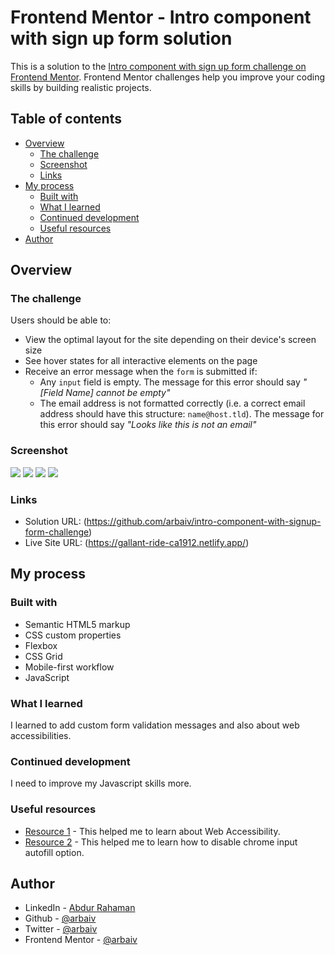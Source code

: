 # Frontend Mentor - Intro component with sign up form solution

This is a solution to the [Intro component with sign up form challenge on Frontend Mentor](https://www.frontendmentor.io/challenges/intro-component-with-signup-form-5cf91bd49edda32581d28fd1). Frontend Mentor challenges help you improve your coding skills by building realistic projects. 

## Table of contents

- [Overview](#overview)
  - [The challenge](#the-challenge)
  - [Screenshot](#screenshot)
  - [Links](#links)
- [My process](#my-process)
  - [Built with](#built-with)
  - [What I learned](#what-i-learned)
  - [Continued development](#continued-development)
  - [Useful resources](#useful-resources)
- [Author](#author)


## Overview

### The challenge

Users should be able to:

- View the optimal layout for the site depending on their device's screen size
- See hover states for all interactive elements on the page
- Receive an error message when the `form` is submitted if:
  - Any `input` field is empty. The message for this error should say *"[Field Name] cannot be empty"*
  - The email address is not formatted correctly (i.e. a correct email address should have this structure: `name@host.tld`). The message for this error should say *"Looks like this is not an email"*

### Screenshot

![](images/screenshot/desktop-screenshot.png)
![](images/screenshot/desktop-active-screenshot.png)
![](images/screenshot/mobile-screenshot.png)
![](images/screenshot/mobile-active-screenshot.png)



### Links

- Solution URL: (https://github.com/arbaiv/intro-component-with-signup-form-challenge)
- Live Site URL: (https://gallant-ride-ca1912.netlify.app/)

## My process

### Built with

- Semantic HTML5 markup
- CSS custom properties
- Flexbox
- CSS Grid
- Mobile-first workflow
- JavaScript

### What I learned

I learned to add custom form validation messages and also about web accessibilities.

### Continued development

I need to improve my Javascript skills more. 


### Useful resources

- [Resource 1](https://developer.mozilla.org/en-US/docs/Learn/Accessibility) - This helped me to learn about Web Accessibility.
- [Resource 2](https://stackoverflow.com/questions/15738259/disabling-chrome-autofill) - This helped me to learn how to disable chrome input autofill option.

## Author

- LinkedIn - [Abdur Rahaman](https://www.linkedin.com/in/abdur-rahaman-arb4/)
- Github - [@arbaiv](https://github.com/arbaiv)
- Twitter - [@arbaiv](https://twitter.com/arbaiv)
- Frontend Mentor - [@arbaiv](https://www.frontendmentor.io/profile/arbaiv)
